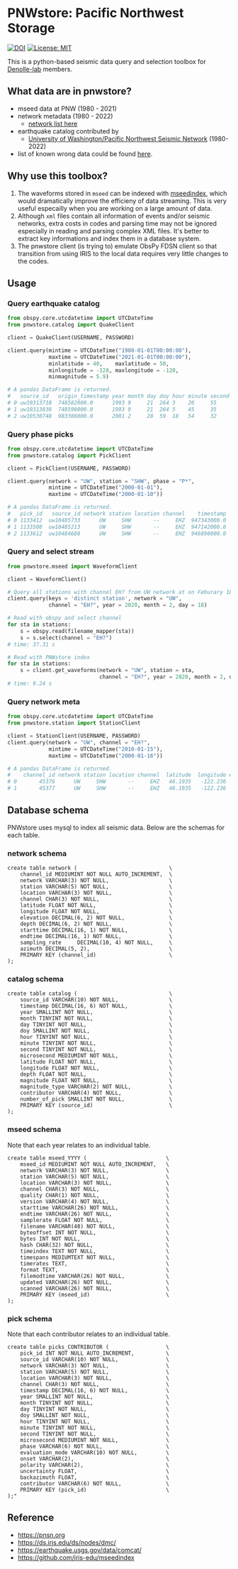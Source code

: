 # PNWstore: Pacific Northwest Storage
[![DOI](https://zenodo.org/badge/479659348.svg)](https://zenodo.org/badge/latestdoi/479659348) [![License: MIT](https://img.shields.io/badge/License-MIT-yellow.svg)](https://opensource.org/licenses/MIT)

This is a python-based seismic data query and selection toolbox for [Denolle-lab](https://denolle-lab.github.io) members.

## What data are in pnwstore?
- mseed data at PNW (1980 - 2021)
- network metadata (1980 - 2022)
    - [network list here](./docs/netlist.md)
- earthquake catalog contributed by
    - [University of Washington/Pacific Northwest Seismic Network](https://pnsn.org/pnsn-data-products/earthquake-catalogs) (1980-2022)
- list of known wrong data could be found [here](./docs/wrong_data.md).

## Why use this toolbox?
1. The waveforms stored in `mseed` can be indexed with [mseedindex](https://github.com/iris-edu/mseedindex), which would dramatically improve the efficieny of data streaming. This is very useful especailly when you are working on a large amount of data.
2. Although `xml` files contain all information of events and/or seismic networks, extra costs in codes and parsing time may not be ignored especially in reading and parsing complex XML files. It's better to extract key informations and index them in a database system.
3. The pnwstore client (is trying to) emulate ObsPy FDSN client so that transition from using IRIS to the local data requires very little changes to the codes.


## Usage
### Query earthquake catalog
```python
from obspy.core.utcdatetime import UTCDateTime
from pnwstore.catalog import QuakeClient

client = QuakeClient(USERNAME, PASSWORD)

client.query(mintime = UTCDateTime("1980-01-01T00:00:00"),  
             maxtime = UTCDateTime("2021-01-01T00:00:00"), 
             minlatitude = 40,    maxlatitude = 50,
             minlongitude = -128, maxlongitude = -120,
             minmagnitude = 5.9)

# A pandas DataFrame is returned.
#   source_id   origin_timestamp year month day doy hour minute second  microsecond latitude longitude  depth  magnitude contributor number_of_pick
# 0 uw10313718  748582000.0      1993 9     21  264 3    26     55      630000      42.316    -122.027  8.560  5.9       uw          380
# 1 uw10313838  748590000.0      1993 9     21  264 5    45     35      230000      42.358    -122.058  8.530  6.0       uw          427
# 2 uw10530748  983386000.0      2001 2     28  59  18   54     32      830000      47.149    -122.727  51.798 6.8       uw          98

```

### Query phase picks
```python
from obspy.core.utcdatetime import UTCDateTime
from pnwstore.catalog import PickClient

client = PickClient(USERNAME, PASSWORD)

client.query(network = "UW", station = "SHW", phase = "P*",
             mintime = UTCDateTime("2000-01-01"), 
             maxtime = UTCDateTime("2000-01-10"))

# A pandas DataFrame is returned.
#   pick_id   source_id network station location channel    timestamp  year month day doy  hour  minute  second  microsecond phase evaluation_mode uncertainty  backazimuth contributor 
# 0 1133412  uw10485733      UW     SHW       --     EHZ  947343000.0  2000   1    8    8    14      57      23       680000     P          manual   0.05         79.0          UW
# 1 1133508  uw10485213      UW     SHW       --     EHZ  947142000.0  2000   1    6    6     6      52      56       790000     P          manual   0.08         63.6          UW 
# 2 1133612  uw10484688      UW     SHW       --     EHZ  946890000.0  2000   1    3    3     9       0      14       280000     P          manual   0.22        222.1          UW 
```

### Query and select stream
```python
from pnwstore.mseed import WaveformClient

client = WaveformClient()

# Query all stations with channel EH? from UW network at on Feburary 18th, 2020.
client.query(keys = 'distinct station', network = "UW", 
             channel = "EH?", year = 2020, month = 2, day = 18)

# Read with obspy and select channel
for sta in stations:
    s = obspy.read(filename_mapper(sta))
    s = s.select(channel = "EH?")
# time: 37.31 s

# Read with PNWstore index
for sta in stations:
    s = client.get_waveforms(network = "UW", station = sta,  
                             channel = "EH?", year = 2020, month = 2, day = 18)
# time: 9.24 s
```

### Query network meta
```python
from obspy.core.utcdatetime import UTCDateTime
from pnwstore.station import StationClient

client = StationClient(USERNAME, PASSWORD)
client.query(network = "UW", channel = "EH?",
             mintime = UTCDateTime("2010-01-15"), 
             maxtime = UTCDateTime("2000-01-16"))

# A pandas DataFrame is returned.
#    channel_id network station location channel  latitude  longitude elevation  depth     starttime       endtime sampling_rate azimuth 
# 0       45376      UW     SHW       --     EHZ   46.1935   -122.236   1425.00   0.00   867283200.0  1207008000.0      100.0000    None
# 1       45377      UW     SHW       --     EHZ   46.1935   -122.236   1425.00   0.00  1207008000.0  1536105600.0      100.0000    None  
```


## Database schema
PNWstore uses mysql to index all seismic data. Below are the schemas for each table.
### network schema 
```mysql
create table network (                             \
    channel_id MEDIUMINT NOT NULL AUTO_INCREMENT,  \
    network VARCHAR(3) NOT NULL,                   \
    station VARCHAR(5) NOT NULL,                   \
    location VARCHAR(3) NOT NULL,                  \
    channel CHAR(3) NOT NULL,                      \
    latitude FLOAT NOT NULL,                       \
    longitude FLOAT NOT NULL,                      \
    elevation DECIMAL(6, 2) NOT NULL,              \
    depth DECIMAL(6, 2) NOT NULL,                  \
    starttime DECIMAL(16, 1) NOT NULL,             \
    endtime DECIMAL(16, 1) NOT NULL,               \
    sampling_rate     DECIMAL(10, 4) NOT NULL,     \
    azimuth DECIMAL(5, 2),                         \
    PRIMARY KEY (channel_id)                       \
);
```
### catalog schema
```mysql
create table catalog (                             \
    source_id VARCHAR(10) NOT NULL,                \
    timestamp DECIMAL(16, 6) NOT NULL,             \
    year SMALLINT NOT NULL,                        \
    month TINYINT NOT NULL,                        \
    day TINYINT NOT NULL,                          \
    doy SMALLINT NOT NULL,                         \
    hour TINYINT NOT NULL,                         \
    minute TINYINT NOT NULL,                       \
    second TINYINT NOT NULL,                       \
    microsecond MEDIUMINT NOT NULL,                \
    latitude FLOAT NOT NULL,                       \
    longitude FLOAT NOT NULL,                      \
    depth FLOAT NOT NULL,                          \
    magnitude FLOAT NOT NULL,                      \
    magnitude_type VARCHAR(2) NOT NULL,            \
    contributor VARCHAR(4) NOT NULL,               \
    number_of_pick SMALLINT NOT NULL,              \
    PRIMARY KEY (source_id)                        \
);
```
### mseed schema
Note that each year relates to an individual table.
```mysql
create table mseed_YYYY (                         \
    mseed_id MEDIUMINT NOT NULL AUTO_INCREMENT,   \
    network VARCHAR(3) NOT NULL,                  \
    station VARCHAR(5) NOT NULL,                  \
    location VARCHAR(3) NOT NULL,                 \
    channel CHAR(3) NOT NULL,                     \
    quality CHAR(1) NOT NULL,                     \
    version VARCHAR(4) NOT NULL,                  \
    starttime VARCHAR(26) NOT NULL,               \
    endtime VARCHAR(26) NOT NULL,                 \
    samplerate FLOAT NOT NULL,                    \
    filename VARCHAR(48) NOT NULL,                \
    byteoffset INT NOT NULL,                      \
    bytes INT NOT NULL,                           \
    hash CHAR(32) NOT NULL,                       \
    timeindex TEXT NOT NULL,                      \
    timespans MEDIUMTEXT NOT NULL,                \
    timerates TEXT,                               \
    format TEXT,                                  \
    filemodtime VARCHAR(26) NOT NULL,             \
    updated VARCHAR(26) NOT NULL,                 \
    scanned VARCHAR(26) NOT NULL,                 \
    PRIMARY KEY (mseed_id)                        \
);
```

### pick schema
Note that each contributor relates to an individual table.
```mysql 
create table picks_CONTRIBUTOR (                  \
    pick_id INT NOT NULL AUTO_INCREMENT,          \
    source_id VARCHAR(10) NOT NULL,               \
    network VARCHAR(3) NOT NULL,                  \
    station VARCHAR(5) NOT NULL,                  \
    location VARCHAR(3) NOT NULL,                 \
    channel CHAR(3) NOT NULL,                     \
    timestamp DECIMAL(16, 6) NOT NULL,            \
    year SMALLINT NOT NULL,                       \
    month TINYINT NOT NULL,                       \
    day TINYINT NOT NULL,                         \
    doy SMALLINT NOT NULL,                        \
    hour TINYINT NOT NULL,                        \
    minute TINYINT NOT NULL,                      \
    second TINYINT NOT NULL,                      \
    microsecond MEDIUMINT NOT NULL,               \
    phase VARCHAR(6) NOT NULL,                    \
    evaluation_mode VARCHAR(10) NOT NULL,         \
    onset VARCHAR(2),                             \
    polarity VARCHAR(2),                          \
    uncertainty FLOAT,                            \
    backazimuth FLOAT,                            \
    contributor VARCHAR(6) NOT NULL,              \
    PRIMARY KEY (pick_id)                         \
);"
```

## Reference
* https://pnsn.org
* https://ds.iris.edu/ds/nodes/dmc/
* https://earthquake.usgs.gov/data/comcat/
* https://github.com/iris-edu/mseedindex
